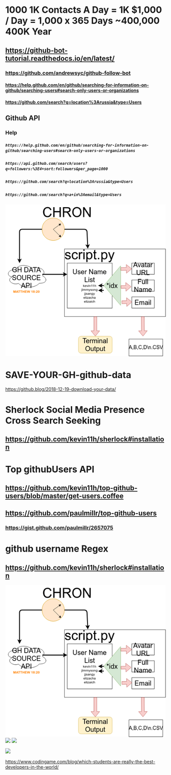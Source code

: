 # 1000 1K Contacts A Day = 1K $1,000 / Day = 1,000 x 365 Days ~400,000 400K Year

## https://github-bot-tutorial.readthedocs.io/en/latest/
### https://github.com/andrewsyc/github-follow-bot
#### https://help.github.com/en/github/searching-for-information-on-github/searching-users#search-only-users-or-organizations

#### https://github.com/search?q=location%3Arussia&type=Users

## Github API
### Help
##### `https://help.github.com/en/github/searching-for-information-on-github/searching-users#search-only-users-or-organizations`
##### `https://api.github.com/search/users?q=followers:%3E4+sort:followers&per_page=1000`
##### `https://github.com/search?q=location%3Arussia&type=Users`
##### `https://github.com/search?q=a+in%3Aemail&type=Users`

![](https://github.com/kevin11h/SAVE-YOUR-GH-github-data/blob/master/map.png?raw=true)

# SAVE-YOUR-GH-github-data
https://github.blog/2018-12-19-download-your-data/

# Sherlock Social Media Presence Cross Search Seeking
## https://github.com/kevin11h/sherlock#installation

# Top githubUsers API
## https://github.com/kevin11h/top-github-users/blob/master/get-users.coffee
## https://github.com/paulmillr/top-github-users
### https://gist.github.com/paulmillr/2657075

# github username Regex
## https://github.com/kevin11h/sherlock#installation

![](https://github.com/kevin11h/SAVE-YOUR-GH-github-data/blob/master/map.png?raw=true)
![](https://www.codingame.com/blog/wp-content/uploads/2017/01/slides-of-a-pitch-deck-4-410x1024.png)
![](https://www.codingame.com/blog/which-students-are-really-the-best-developers-in-the-world/)

![](https://www.codingame.com/blog/wp-content/uploads/2017/01/slides-of-a-pitch-deck-3-410x1024.png)

https://www.codingame.com/blog/which-students-are-really-the-best-developers-in-the-world/
